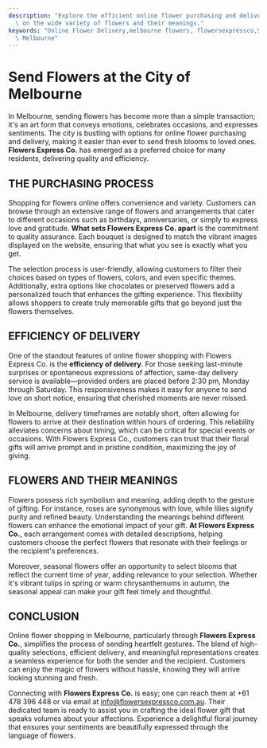 ```yaml
---
description: "Explore the efficient online flower purchasing and delivery in Melbourne, focusing\
  \ on the wide variety of flowers and their meanings."
keywords: "Online Flower Delivery,melbourne flowers, flowersexpressco,Send Fresh Flowers in\
  \ Melbourne"
---
```

# Send Flowers at the City of Melbourne

In Melbourne, sending flowers has become more than a simple transaction; it's an art form that conveys emotions, celebrates occasions, and expresses sentiments. The city is bustling with options for online flower purchasing and delivery, making it easier than ever to send fresh blooms to loved ones. **Flowers Express Co.** has emerged as a preferred choice for many residents, delivering quality and efficiency.

## THE PURCHASING PROCESS

Shopping for flowers online offers convenience and variety. Customers can browse through an extensive range of flowers and arrangements that cater to different occasions such as birthdays, anniversaries, or simply to express love and gratitude. **What sets Flowers Express Co. apart** is the commitment to quality assurance. Each bouquet is designed to match the vibrant images displayed on the website, ensuring that what you see is exactly what you get. 

The selection process is user-friendly, allowing customers to filter their choices based on types of flowers, colors, and even specific themes. Additionally, extra options like chocolates or preserved flowers add a personalized touch that enhances the gifting experience. This flexibility allows shoppers to create truly memorable gifts that go beyond just the flowers themselves.

## EFFICIENCY OF DELIVERY

One of the standout features of online flower shopping with Flowers Express Co. is the **efficiency of delivery**. For those seeking last-minute surprises or spontaneous expressions of affection, same-day delivery service is available—provided orders are placed before 2:30 pm, Monday through Saturday. This responsiveness makes it easy for anyone to send love on short notice, ensuring that cherished moments are never missed.

In Melbourne, delivery timeframes are notably short, often allowing for flowers to arrive at their destination within hours of ordering. This reliability alleviates concerns about timing, which can be critical for special events or occasions. With Flowers Express Co., customers can trust that their floral gifts will arrive prompt and in pristine condition, maximizing the joy of giving.

## FLOWERS AND THEIR MEANINGS

Flowers possess rich symbolism and meaning, adding depth to the gesture of gifting. For instance, roses are synonymous with love, while lilies signify purity and refined beauty. Understanding the meanings behind different flowers can enhance the emotional impact of your gift. **At Flowers Express Co.**, each arrangement comes with detailed descriptions, helping customers choose the perfect flowers that resonate with their feelings or the recipient's preferences.

Moreover, seasonal flowers offer an opportunity to select blooms that reflect the current time of year, adding relevance to your selection. Whether it's vibrant tulips in spring or warm chrysanthemums in autumn, the seasonal appeal can make your gift feel timely and thoughtful.

## CONCLUSION

Online flower shopping in Melbourne, particularly through **Flowers Express Co.**, simplifies the process of sending heartfelt gestures. The blend of high-quality selections, efficient delivery, and meaningful representations creates a seamless experience for both the sender and the recipient. Customers can enjoy the magic of flowers without hassle, knowing they will arrive looking stunning and fresh.

Connecting with **Flowers Express Co.** is easy; one can reach them at +61 478 396 448 or via email at info@flowersexpressco.com.au. Their dedicated team is ready to assist you in crafting the ideal flower gift that speaks volumes about your affections. Experience a delightful floral journey that ensures your sentiments are beautifully expressed through the language of flowers.

